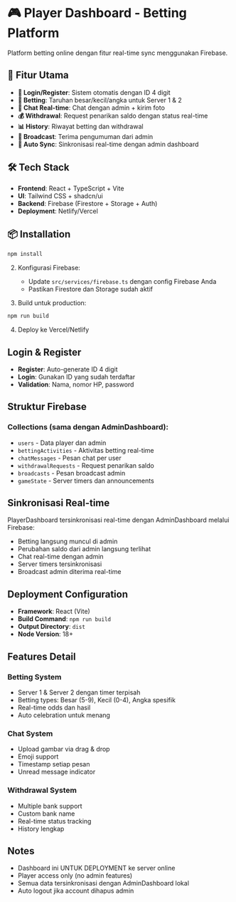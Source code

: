 # 🎮 Player Dashboard - Betting Platform

Platform betting online dengan fitur real-time sync menggunakan Firebase.

## 🚀 Fitur Utama

- **🔐 Login/Register**: Sistem otomatis dengan ID 4 digit
- **🎯 Betting**: Taruhan besar/kecil/angka untuk Server 1 & 2
- **💬 Chat Real-time**: Chat dengan admin + kirim foto
- **💰 Withdrawal**: Request penarikan saldo dengan status real-time
- **📊 History**: Riwayat betting dan withdrawal
- **📢 Broadcast**: Terima pengumuman dari admin
- **🔄 Auto Sync**: Sinkronisasi real-time dengan admin dashboard

## 🛠️ Tech Stack

- **Frontend**: React + TypeScript + Vite
- **UI**: Tailwind CSS + shadcn/ui
- **Backend**: Firebase (Firestore + Storage + Auth)
- **Deployment**: Netlify/Vercel

## 📦 Installation

```bash
npm install
```

2. Konfigurasi Firebase:
   - Update `src/services/firebase.ts` dengan config Firebase Anda
   - Pastikan Firestore dan Storage sudah aktif

3. Build untuk production:
```bash
npm run build
```

4. Deploy ke Vercel/Netlify

## Login & Register
- **Register**: Auto-generate ID 4 digit
- **Login**: Gunakan ID yang sudah terdaftar
- **Validation**: Nama, nomor HP, password

## Struktur Firebase

### Collections (sama dengan AdminDashboard):
- `users` - Data player dan admin
- `bettingActivities` - Aktivitas betting real-time
- `chatMessages` - Pesan chat per user
- `withdrawalRequests` - Request penarikan saldo
- `broadcasts` - Pesan broadcast admin
- `gameState` - Server timers dan announcements

## Sinkronisasi Real-time
PlayerDashboard tersinkronisasi real-time dengan AdminDashboard melalui Firebase:
- Betting langsung muncul di admin
- Perubahan saldo dari admin langsung terlihat
- Chat real-time dengan admin
- Server timers tersinkronisasi
- Broadcast admin diterima real-time

## Deployment Configuration
- **Framework**: React (Vite)
- **Build Command**: `npm run build`
- **Output Directory**: `dist`
- **Node Version**: 18+

## Features Detail

### Betting System
- Server 1 & Server 2 dengan timer terpisah
- Betting types: Besar (5-9), Kecil (0-4), Angka spesifik
- Real-time odds dan hasil
- Auto celebration untuk menang

### Chat System
- Upload gambar via drag & drop
- Emoji support
- Timestamp setiap pesan
- Unread message indicator

### Withdrawal System
- Multiple bank support
- Custom bank name
- Real-time status tracking
- History lengkap

## Notes
- Dashboard ini UNTUK DEPLOYMENT ke server online
- Player access only (no admin features)
- Semua data tersinkronisasi dengan AdminDashboard lokal
- Auto logout jika account dihapus admin
